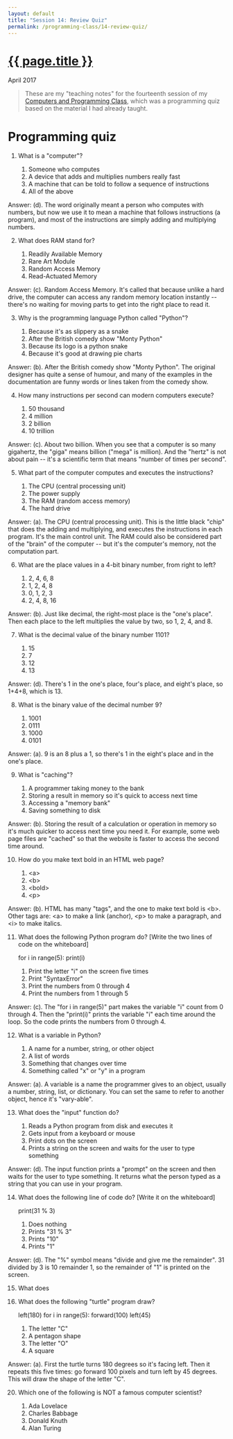 ```yaml
---
layout: default
title: "Session 14: Review Quiz"
permalink: /programming-class/14-review-quiz/
---
```

<h1><a href="{{ page.permalink }}">{{ page.title }}</a></h1>
<p class="subtitle">April 2017</p>

> These are my "teaching notes" for the fourteenth session of my [Computers and Programming Class](/programming-class/), which was a programming quiz based on the material I had already taught.


Programming quiz
================

1. What is a "computer"?

    1. Someone who computes
    2. A device that adds and multiplies numbers really fast
    3. A machine that can be told to follow a sequence of instructions
    4. All of the above

Answer: (d). The word originally meant a person who computes with numbers, but now we use it to mean a machine that follows instructions (a program), and most of the instructions are simply adding and multiplying numbers.


2. What does RAM stand for?

    1. Readily Available Memory
    2. Rare Art Module
    3. Random Access Memory
    4. Read-Actuated Memory

Answer: (c). Random Access Memory. It's called that because unlike a hard drive, the computer can access any random memory location instantly -- there's no waiting for moving parts to get into the right place to read it.


3. Why is the programming language Python called "Python"?

    1. Because it's as slippery as a snake
    2. After the British comedy show "Monty Python"
    3. Because its logo is a python snake
    4. Because it's good at drawing pie charts

Answer: (b). After the British comedy show "Monty Python". The original designer has quite a sense of humour, and many of the examples in the documentation are funny words or lines taken from the comedy show.


4. How many instructions per second can modern computers execute?

    1. 50 thousand
    2. 4 million
    3. 2 billion
    4. 10 trillion

Answer: (c). About two billion. When you see that a computer is so many gigahertz, the "giga" means billion ("mega" is million). And the "hertz" is not about pain -- it's a scientific term that means "number of times per second".


5. What part of the computer computes and executes the instructions?

    1. The CPU (central processing unit)
    2. The power supply
    3. The RAM (random access memory)
    4. The hard drive

Answer: (a). The CPU (central processing unit). This is the little black "chip" that does the adding and multiplying, and executes the instructions in each program. It's the main control unit. The RAM could also be considered part of the "brain" of the computer -- but it's the computer's memory, not the computation part.


6. What are the place values in a 4-bit binary number, from right to left?

    1. 2, 4, 6, 8
    2. 1, 2, 4, 8
    3. 0, 1, 2, 3
    4. 2, 4, 8, 16

Answer: (b). Just like decimal, the right-most place is the "one's place". Then each place to the left multiplies the value by two, so 1, 2, 4, and 8.


7. What is the decimal value of the binary number 1101?

    1. 15
    2. 7
    3. 12
    4. 13

Answer: (d). There's 1 in the one's place, four's place, and eight's place, so 1+4+8, which is 13.


8. What is the binary value of the decimal number 9?

    1. 1001
    2. 0111
    3. 1000
    4. 0101

Answer: (a). 9 is an 8 plus a 1, so there's 1 in the eight's place and in the one's place.


9. What is "caching"?

    1. A programmer taking money to the bank
    2. Storing a result in memory so it's quick to access next time
    3. Accessing a "memory bank"
    4. Saving something to disk


Answer: (b). Storing the result of a calculation or operation in memory so it's much quicker to access next time you need it. For example, some web page files are "cached" so that the website is faster to access the second time around.


10. How do you make text bold in an HTML web page?

    1. &lt;a&gt;
    2. &lt;b&gt;
    3. &lt;bold&gt;
    4. &lt;p&gt;

Answer: (b). HTML has many "tags", and the one to make text bold is &lt;b&gt;. Other tags are: &lt;a&gt; to make a link (anchor), &lt;p&gt; to make a paragraph, and &lt;i&gt; to make italics.


11. What does the following Python program do? [Write the two lines of code on the whiteboard]

    for i in range(5):
        print(i)

    1. Print the letter "i" on the screen five times
    2. Print "SyntaxError"
    3. Print the numbers from 0 through 4
    4. Print the numbers from 1 through 5

Answer: (c). The "for i in range(5)" part makes the variable "i" count from 0 through 4. Then the "print(i)" prints the variable "i" each time around the loop. So the code prints the numbers from 0 through 4.


12. What is a variable in Python?

    1. A name for a number, string, or other object
    2. A list of words
    3. Something that changes over time
    4. Something called "x" or "y" in a program

Answer: (a). A variable is a name the programmer gives to an object, usually a number, string, list, or dictionary. You can set the same to refer to another object, hence it's "vary-able".


13. What does the "input" function do?

    1. Reads a Python program from disk and executes it
    2. Gets input from a keyboard or mouse
    3. Print dots on the screen
    4. Prints a string on the screen and waits for the user to type something

Answer: (d). The input function prints a "prompt" on the screen and then waits for the user to type something. It returns what the person typed as a string that you can use in your program.


14. What does the following line of code do? [Write it on the whiteboard]

    print(31 % 3)

    1. Does nothing
    2. Prints "31 % 3"
    3. Prints "10"
    4. Prints "1"

Answer: (d). The "%" symbol means "divide and give me the remainder". 31 divided by 3 is 10 remainder 1, so the remainder of "1" is printed on the screen.


15. What does


16. What does the following "turtle" program draw?

    left(180)
    for i in range(5):
        forward(100)
        left(45)

    1. The letter "C"
    2. A pentagon shape
    3. The letter "O"
    4. A square

Answer: (a). First the turtle turns 180 degrees so it's facing left. Then it repeats this five times: go forward 100 pixels and turn left by 45 degrees. This will draw the shape of the letter "C".


20. Which one of the following is NOT a famous computer scientist?

    1. Ada Lovelace
    2. Charles Babbage
    3. Donald Knuth
    4. Alan Turing
